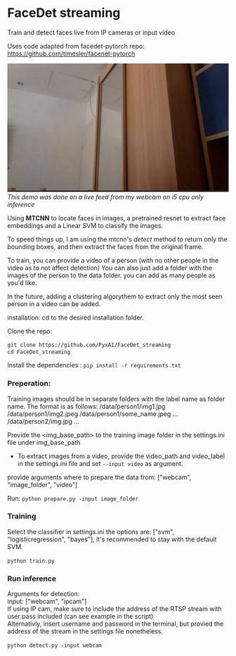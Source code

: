 # FaceDet streaming
Train and detect faces live from IP cameras or input video

Uses code adapted from facedet-pytorch repo:
https://github.com/timesler/facenet-pytorch

<img src = 'https://github.com/PyxAI/FaceDet_streaming/blob/master/ezgif.com-optimize.gif?raw=true'>
<i>This demo was done on a live feed from my webcam on i5 cpu only inference</i><br>

Using <b>MTCNN</b> to locate faces in images, a pretrained resnet to extract face embeddings and a Linear SVM to classify the images.

To speed things up, I am using the mtcnn's <i>detect</i> method to return only the bounding boxes, and then extract the faces from the original frame.

To train, you can provide a video of a person (with no other people in the video as to not affect detection)
You can also just add a folder with the images of the person to the data folder.
you can add as many people as you'd like.

In the future, adding a clustering algorythem to extract only the most seen person in a video can be added.


installation:
cd to the desired installation folder.

Clone the repo:
```
git clone https://github.com/PyxAI/FaceDet_streaming
cd FaceDet_streaming
```
Install the dependencies :
`pip install -r requirements.txt`

<h3>Preperation:</h3>
Training images should be in separate folders with the label name as folder name.
The format is as follows:
<img_base_path>/data/person1/img1.jpg
<img_base_path>/data/person1/img2.jpeg
<img_base_path>/data/person1/some_name.jpeg
...
<img_base_path>/data/person2/img.jpg
...

Provide the <img_base_path> to the training image folder in the settings.ini file under img_base_path 

  - To extract images from a video, provide the video_path and video_label in the settings.ini file and set `--input video` as argument.

provide arguments where to prepare the data from:
 ["webcam", "image_folder", "video"]
 
Run:
`python prepare.py -input image_folder`

<h3>Training</h3>
Select the classifier in settings.ini
the options are: ["svm", "logisticregression", "bayes"], it's recommended to stay with the default SVM.

`python train.py`

<h3>Run inference</h3>
Arguments for detection:<br>
input: ["webcam", "ipcam"]<br>
If using IP cam, make sure to include the address of the RTSP stream with user:pass included (can see example in the script)<br>
Alternativly, insert username and password in the terminal, but provied the address of the stream in the settings file nonetheless.

`python detect.py -input webcam`


